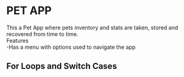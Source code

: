 # PET APP
This a Pet App where pets inventory and stats are taken, stored and recovered from time to time. <br>
Features<br>
-Has a menu with options used to navigate the app
## For Loops and Switch Cases
